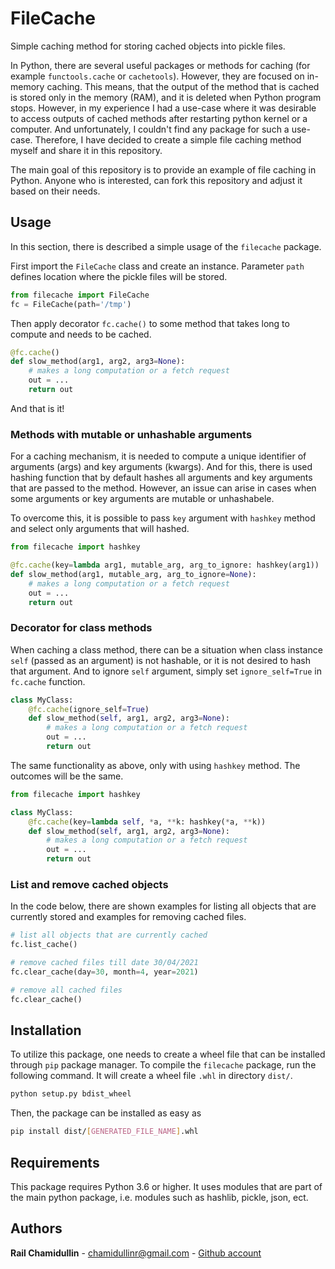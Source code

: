 # FileCache
Simple caching method for storing cached objects into pickle files.

In Python, there are several useful packages or methods for caching (for example `functools.cache` or `cachetools`).
However, they are focused on in-memory caching.
This means, that the output of the method that is cached is stored only in the memory (RAM),
and it is deleted when Python program stops.
However, in my experience I had a use-case where it was desirable to access outputs of cached methods
after restarting python kernel or a computer. And unfortunately, I couldn't find any package for such a use-case.
Therefore, I have decided to create a simple file caching method myself and share it in this repository.

The main goal of this repository is to provide an example of file caching in Python.
Anyone who is interested, can fork this repository and adjust it based on their needs.

## Usage
In this section, there is described a simple usage of the `filecache` package.

First import the `FileCache` class and create an instance. Parameter `path` defines location
where the pickle files will be stored. 

```python
from filecache import FileCache 
fc = FileCache(path='/tmp')
```

Then apply decorator `fc.cache()` to some method that takes long to compute and needs to be cached.

```python
@fc.cache()
def slow_method(arg1, arg2, arg3=None):
    # makes a long computation or a fetch request
    out = ...
    return out
```

And that is it!

### Methods with mutable or unhashable arguments

For a caching mechanism, it is needed to compute a unique identifier of arguments (args) and 
key arguments (kwargs). And for this, there is used hashing function that by default hashes
all arguments and key arguments that are passed to the method.
However, an issue can arise in cases when some arguments or key arguments are mutable or unhashabele. 

To overcome this, it is possible to pass `key` argument with `hashkey` method and select only
arguments that will hashed.

```python
from filecache import hashkey

@fc.cache(key=lambda arg1, mutable_arg, arg_to_ignore: hashkey(arg1))
def slow_method(arg1, mutable_arg, arg_to_ignore=None):
    # makes a long computation or a fetch request
    out = ...
    return out
```


### Decorator for class methods

When caching a class method, there can be a situation when class instance `self` (passed as an argument) 
is not hashable, or it is not desired to hash that argument. And to ignore `self` argument, 
simply set `ignore_self=True` in `fc.cache` function.

```python
class MyClass:
    @fc.cache(ignore_self=True)
    def slow_method(self, arg1, arg2, arg3=None):
        # makes a long computation or a fetch request
        out = ...
        return out
```

The same functionality as above, only with using `hashkey` method. The outcomes will be the same.

```python
from filecache import hashkey

class MyClass:
    @fc.cache(key=lambda self, *a, **k: hashkey(*a, **k))
    def slow_method(self, arg1, arg2, arg3=None):
        # makes a long computation or a fetch request
        out = ...
        return out
```


### List and remove cached objects
In the code below, there are shown examples for listing all objects that are currently stored
and examples for removing cached files.

```python
# list all objects that are currently cached
fc.list_cache()

# remove cached files till date 30/04/2021
fc.clear_cache(day=30, month=4, year=2021)

# remove all cached files
fc.clear_cache()
```


## Installation
To utilize this package, one needs to create a wheel file that can be installed through ``pip`` package manager.
To compile the `filecache` package, run the following command. It will create a wheel file ``.whl`` in directory ``dist/``.
``` bash
python setup.py bdist_wheel
```

Then, the package can be installed as easy as
``` bash
pip install dist/[GENERATED_FILE_NAME].whl
```

## Requirements
This package requires Python 3.6 or higher.
It uses modules that are part of the main python package,
i.e. modules such as hashlib, pickle, json, ect.


## Authors
**Rail Chamidullin** - chamidullinr@gmail.com  - [Github account](https://github.com/chamidullinr)
